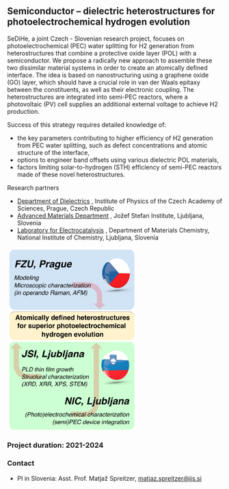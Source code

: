## Semiconductor – dielectric heterostructures for photoelectrochemical hydrogen evolution ##

SeDiHe, a joint Czech - Slovenian research project, focuses on photoelectrochemical (PEC) water splitting for H2 generation from heterostructures that combine a protective oxide layer (POL) with a semiconductor. We propose a radically new approach to assemble these two dissimilar material systems in order to create an atomically defined interface. The idea is based on nanostructuring using a graphene oxide (GO) layer, which should have a crucial role in van der Waals epitaxy between the constituents, as well as their electronic coupling. The heterostructures are integrated into semi-PEC reactors, where a photovoltaic (PV) cell supplies an additional external voltage to achieve H2 production. 

Success of this strategy requires detailed knowledge of:
-	the key parameters contributing to higher efficiency of H2 generation from PEC water splitting, such as defect concentrations and atomic structure of the interface,
-	options to engineer band offsets using various dielectric POL materials,
-	factors limiting solar-to-hydrogen (STH) efficiency of semi-PEC reactors made of these novel heterostructures.


Research partners
-	[Department of Dielectrics](http://palata.fzu.cz/diel/) , Institute of Physics of the Czech Academy of Sciences, Prague, Czech Republic
-	[Advanced Materials Department](http://www-k9.ijs.si/) , Jožef Stefan Institute, Ljubljana, Slovenia
-	[Laboratory for Electrocatalysis](https://www.ki.si/en/departments/d10-department-of-materials-chemistry/l10-laboratory-for-electrocatalysis/) , Department of Materials Chemistry, National Institute of Chemistry, Ljubljana, Slovenia

<img src="sidihe2.png" style="width: 60%;">


### Project duration: 2021-2024

### Contact
-	PI in Slovenia: Asst. Prof. Matjaž Spreitzer, matjaz.spreitzer@ijs.si
